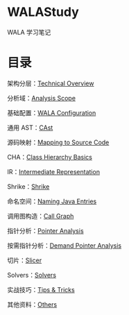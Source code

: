 # WALAStudy

WALA 学习笔记

# 目录

架构分层：[Technical Overview](https://github.com/fynch3r/WALAStudy/blob/master/Technical%20Overview.md)

分析域：[Analysis Scope](https://github.com/fynch3r/WALAStudy/blob/master/Analysis%20Scope.md)

基础配置：[WALA Configuration](https://github.com/fynch3r/WALAStudy/blob/master/WALA%20Configuration.md)

通用 AST：[CAst](https://github.com/fynch3r/WALAStudy/blob/master/CAst.md)

源码映射：[Mapping to Source Code](https://github.com/fynch3r/WALAStudy/blob/master/Mapping%20to%20Source%20Code.md)

CHA：[Class Hierarchy Basics](https://github.com/fynch3r/WALAStudy/blob/master/Class%20Hierarchy%20Basics.md)

IR：[Intermediate Representation](https://github.com/fynch3r/WALAStudy/blob/master/Intermediate%20Representation.md)

Shrike：[Shrike](https://github.com/fynch3r/WALAStudy/blob/master/Shrike.md)

命名空间：[Naming Java Entries](https://github.com/fynch3r/WALAStudy/blob/master/Naming%20Java%20Entries.md)

调用图构造：[Call Graph](https://github.com/fynch3r/WALAStudy/blob/master/Call%20Graph.md)

指针分析：[Pointer Analysis](https://github.com/fynch3r/WALAStudy/blob/master/Pointer%20Analysis.md)

按需指针分析：[Demand Pointer Analysis](https://github.com/fynch3r/WALAStudy/blob/master/Demand%20Pointer%20Analysis.md)

切片：[Slicer](https://github.com/fynch3r/WALAStudy/blob/master/Slicer.md)

Solvers：[Solvers](https://github.com/fynch3r/WALAStudy/blob/master/Solvers.md)

实战技巧：[Tips & Tricks](https://github.com/fynch3r/WALAStudy/blob/master/Tips%20%26%20Tricks.md)

其他资料：[Others](https://github.com/fynch3r/WALAStudy/blob/master/Others.md)
